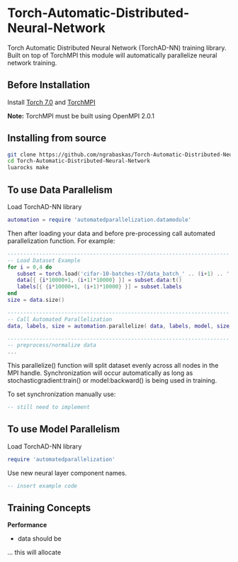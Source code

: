 
# Torch-Automatic-Distributed-Neural-Network
Torch Automatic Distributed Neural Network (TorchAD-NN) training library. Built on top of TorchMPI this module will automatically parallelize neural network training.

## Before Installation
Install [Torch 7.0](https://github.com/torch/torch7) and [TorchMPI](https://github.com/facebookresearch/TorchMPI)

**Note:** TorchMPI must be built using OpenMPI 2.0.1

## Installing from source
```bash
git clone https://github.com/ngrabaskas/Torch-Automatic-Distributed-Neural-Network.git
cd Torch-Automatic-Distributed-Neural-Network
luarocks make 
```

## To use Data Parallelism

Load TorchAD-NN library 
```lua
automation = require 'automatedparallelization.datamodule'
```
Then after loading your data and before pre-processing call automated parallelization function. For example:
```lua
----------------------------------------------------------------------
-- Load Dataset Example
for i = 0,4 do
   subset = torch.load('cifar-10-batches-t7/data_batch_' .. (i+1) .. '.t7', 'ascii')
   data[{ {i*10000+1, (i+1)*10000} }] = subset.data:t()
   labels[{ {i*10000+1, (i+1)*10000} }] = subset.labels
end
size = data.size()

----------------------------------------------------------------------
-- Call Automated Parallelization 
data, labels, size = automation.parallelize( data, labels, model, size, nil, nil, batchSize) 

----------------------------------------------------------------------
-- preprocess/normalize data
...

```

This parallelize() function will split dataset evenly across all nodes in the MPI handle. Synchronization will occur automatically as long as stochasticgradient:train() or model:backward() is being used in training.

To set synchronization manually use:
```lua 
-- still need to implement
```

## To use Model Parallelism

Load TorchAD-NN library 
```lua
require 'automatedparallelization'
```

Use new neural layer component names.
```lua 
-- insert example code
```

## Training Concepts

__Performance__

* data should be 

... this will allocate 

